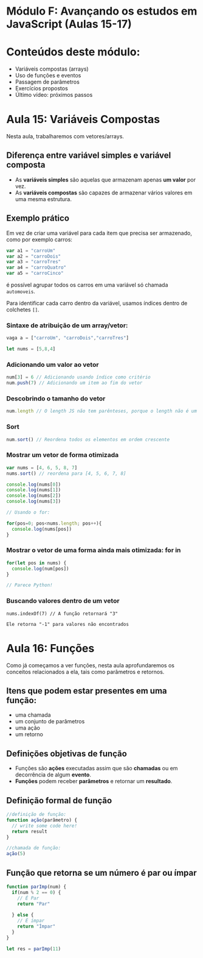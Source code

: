 # Módulo F: Avançando os estudos em JavaScript (Aulas 15-17)

# Conteúdos deste módulo:

* Variáveis compostas (arrays)
* Uso de funções e eventos
* Passagem de parâmetros
* Exercícios propostos
* Último vídeo: próximos passos

# Aula 15: Variáveis Compostas

Nesta aula, trabalharemos com vetores/arrays.

## Diferença entre variável simples e variável composta

* As **variáveis simples** são aquelas que armazenam apenas **um valor** por vez.
* As **variáveis compostas** são capazes de armazenar vários valores em uma mesma estrutura.

## Exemplo prático

Em vez de criar uma variável para cada item que precisa ser armazenado, como por exemplo carros:

```javascript
var a1 = "carroUm"
var a2 = "carroDois"
var a3 = "carroTres"
var a4 = "carroQuatro"
var a5 = "carroCinco"
```

é possível agrupar todos os carros em uma variável só chamada `automoveis`.

Para identificar cada carro dentro da variável, usamos índices dentro de colchetes `[]`.

### Sintaxe de atribuição de um array/vetor:

```javascript
vaga a = ["carroUm", "carroDois","carroTres"]
```

```javascript
let nums = [5,8,4]	
```

### Adicionando um valor ao vetor

```javascript
num[3] = 6 // Adicionando usando índice como critério
num.push(7) // Adicionando um item ao fim do vetor
```

### Descobrindo o tamanho do vetor

```javascript
num.length // O length JS não tem parênteses, porque o length não é um método, é um atributo
```

### Sort

```javascript
num.sort() // Reordena todos os elementos em ordem crescente
```

### Mostrar um vetor de forma otimizada

```javascript
var nums = [4, 6, 5, 8, 7]
nums.sort() // reordena para [4, 5, 6, 7, 8]

console.log(nums[0])
console.log(nums[1])
console.log(nums[2])
console.log(nums[3])

// Usando o for:

for(pos=0; pos<nums.length; pos++){
  console.log(nums[pos])
}
```

### Mostrar o vetor de uma forma ainda mais otimizada: for in

```javascript
for(let pos in nums) {
  console.log(num[pos])
}

// Parece Python!
```

### Buscando valores dentro de um vetor

```javascrip
nums.indexOf(7) // A função retornará "3"

Ele retorna "-1" para valores não encontrados
```

# Aula 16: Funções

Como já começamos a ver funções, nesta aula aprofundaremos os conceitos relacionados a ela, tais como parâmetros e retornos.

## Itens que podem estar presentes em uma função:

* uma chamada
* um conjunto de parâmetros
* uma ação
* um retorno

## Definições objetivas de função

* Funções são **ações** executadas assim que são **chamadas** ou em decorrência de algum **evento**.
* **Funções** podem receber **parâmetros** e retornar um **resultado**.

## Definição formal de função

```javascript
//definição de função:
function ação(parâmetro) {
  // write some code here!
  return result
}

//chamada de função:
ação(5)
```

## Função que retorna se um número é par ou ímpar

```javascript
function parImp(num) {
  if(num % 2 == 0) {
    // É Par
    return "Par"
    
  } else {
    // É ímpar
    return "Ímpar"
  }
}

let res = parImp(11)
```

